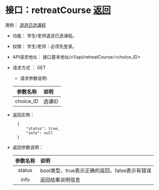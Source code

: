 # 接口：retreatCourse  [返回](../README.md)
用例： [退选已选课程](../用例/退选已选课程.md)

- 功能：
    学生/老师退选已选课程。
    
- 权限：
    学生/老师：必须先登录。    
    
- API请求地址： 
    接口基本地址/v1/api/retreatCourse/<choice_ID>

- 请求方式 ：
    GET
 
  - 请求参数说明:    
  
  |参数名称|说明|
  |:---------:|:--------------------------------------------------------|      
  |choice_ID|选课ID|
  
- 返回实例：

        {         
            "status": true,
            "info": null
        }
 
- 返回参数说明：    
 
  |参数名称|说明|
  |:---------:|:--------------------------------------------------------|      
  |status|bool类型，true表示正确的返回，false表示有错误|
  |info|返回结果说明信息|